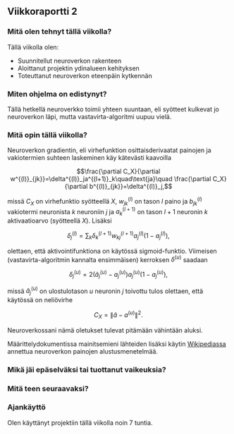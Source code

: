 ## Viikkoraportti 2

### Mitä olen tehnyt tällä viikolla?
Tällä viikolla olen:
* Suunnitellut neuroverkon rakenteen
* Aloittanut projektin ydinalueen kehityksen
* Toteuttanut neuroverkon eteenpäin kytkennän

### Miten ohjelma on edistynyt?
Tällä hetkellä neuroverkko toimii yhteen suuntaan, eli syötteet kulkevat jo neuroverkon läpi, mutta vastavirta-algoritmi uupuu vielä.

### Mitä opin tällä viikolla?
Neuroverkon gradientin, eli virhefunktion osittaisderivaatat painojen ja vakiotermien suhteen laskeminen käy kätevästi kaavoilla
```math
\frac{\partial C_X}{\partial w^{(l)}_{jk}}=\delta^{(l)}_ja^{(l+1)}_k\quad\text{ja}\quad
\frac{\partial C_X}{\partial b^{(l)}_{jk}}=\delta^{(l)}_j,
```
missä $` C_X `$ on virhefunktio syötteellä $` X `$, $` w^{(l)}_{jk} `$ on tason $` l `$ paino ja $` b^{(l)}_{jk} `$ vakiotermi neuronista $` k `$ neuroniin $` j `$ ja $`a^{(l+1)}_k `$ on
tason $` l + 1 `$ neuronin $` k `$ aktivaatioarvo (syötteellä $` X `$). Lisäksi
```math
\delta^{(l)}_j=\sum_k\delta^{(l+1)}_kw^{(l+1)}_{kj}a^{(l)}_j(1-a^{(l)}_j),
```
olettaen, että aktivointifunktiona on käytössä sigmoid-funktio. Viimeisen (vastavirta-algoritmin kannalta ensimmäisen) kerroksen $` \delta^{(u)} `$ saadaan
```math
\delta^{(u)}_j=2\left(\hat{a}^{(u)}_j-a^{(u)}_j\right)a^{(u)}_j(1-a^{(u)}_j),
```
missä $` \hat{a}^{(u)}_j `$ on ulostulotason $` u `$ neuronin $` j `$ toivottu tulos olettaen, että käytössä on neliövirhe
```math
C_X=\|\hat{a}-a^{(u)}\|^2.
```
Neuroverkossani nämä oletukset tulevat pitämään vähintään aluksi.

Määrittelydokumentissa mainitsemieni lähteiden lisäksi käytin [Wikipediassa](https://en.wikipedia.org/wiki/Weight_initialization) annettua neuroverkon painojen alustusmenetelmää.

### Mikä jäi epäselväksi tai tuottanut vaikeuksia?

### Mitä teen seuraavaksi?

### Ajankäyttö
Olen käyttänyt projektiin tällä viikolla noin 7 tuntia.
